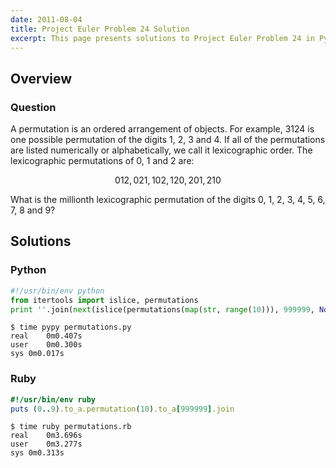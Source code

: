 ```yaml
---
date: 2011-08-04
title: Project Euler Problem 24 Solution
excerpt: This page presents solutions to Project Euler Problem 24 in Python and Ruby.
---
```



## Overview


### Question

<p>
A permutation is an ordered arrangement of objects. 
For example, 3124 is one possible permutation of the 
digits 1, 2, 3 and 4. If all of the permutations are 
listed numerically or alphabetically, we call it 
lexicographic order. The lexicographic permutations 
of 0, 1 and 2 are:
</p>

$$012, 021, 102, 120, 201, 210$$

<p>
What is the millionth lexicographic permutation of the 
digits 0, 1, 2, 3, 4, 5, 6, 7, 8 and 9?
</p>






## Solutions

### Python

```python
#!/usr/bin/env python
from itertools import islice, permutations
print ''.join(next(islice(permutations(map(str, range(10))), 999999, None)))
```


```
$ time pypy permutations.py
real	0m0.407s
user	0m0.300s
sys	0m0.017s
```



### Ruby

```ruby
#!/usr/bin/env ruby
puts (0..9).to_a.permutation(10).to_a[999999].join
```


```
$ time ruby permutations.rb
real	0m3.696s
user	0m3.277s
sys	0m0.313s
```


